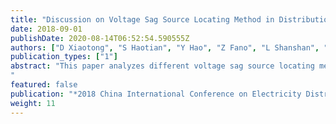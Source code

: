 ```yaml
---
title: "Discussion on Voltage Sag Source Locating Method in Distribution Network"
date: 2018-09-01
publishDate: 2020-08-14T06:52:54.590555Z
authors: ["D Xiaotong", "S Haotian", "Y Hao", "Z Fano", "L Shanshan", "Z Jun", "W Xinxiang", "L Yongheng"]
publication_types: ["1"]
abstract: "This paper analyzes different voltage sag source locating methods based on different monitoring devices, including the methods for fault source tracing based on power quality monitoring device, and the fault source locating method based on voltage sag monitoring device. This analysis would be a guide for monitoring device allocation. In particular, a clear summary of the steps of different positioning methods is performed. On this basis, the necessary grid network topology and sag information for different locating methods are further elaborated. At the same time, different locating methods are compared in terms of fault tolerance, accuracy, and rapidity. Finally, prospects of future work are given.
"
featured: false
publication: "*2018 China International Conference on Electricity Distribution (CICED)*"
weight: 11
---
```


